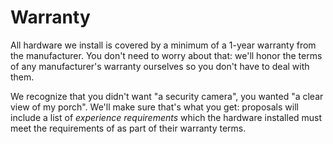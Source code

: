 # Warranty

All hardware we install is covered by a minimum of a 1-year warranty from the manufacturer. You don't need to worry about that: we'll honor the terms of any manufacturer's warranty ourselves so you don't have to deal with them.

We recognize that you didn't want "a security camera", you wanted "a clear view of my porch". We'll make sure that's what you get: proposals will include a list of _experience requirements_ which the hardware installed must meet the requirements of as part of their warranty terms.
